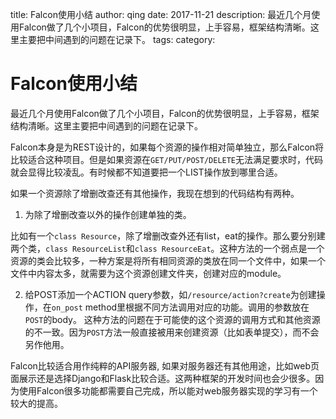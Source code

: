 title: Falcon使用小结
author: qing
date: 2017-11-21
description: 最近几个月使用Falcon做了几个小项目，Falcon的优势很明显，上手容易，框架结构清晰。这里主要把中间遇到的问题在记录下。
tags:
category:

# Falcon使用小结

最近几个月使用Falcon做了几个小项目，Falcon的优势很明显，上手容易，框架结构清晰。这里主要把中间遇到的问题在记录下。

Falcon本身是为REST设计的，如果每个资源的操作相对简单独立，那么Falcon将比较适合这种项目。但是如果资源在`GET/PUT/POST/DELETE`无法满足要求时，代码就会显得比较凌乱。有时候都不知道要把一个LIST操作放到哪里合适。

如果一个资源除了增删改查还有其他操作，我现在想到的代码结构有两种。

1. 为除了增删改查以外的操作创建单独的类。

比如有一个`class Resource`，除了增删改查外还有list，eat的操作。那么要分别建两个类，`class ResourceList`和`class ResourceEat`。这种方法的一个弱点是一个资源的类会比较多，一种方案是将所有相同资源的类放在同一个文件中，如果一个文件中内容太多，就需要为这个资源创建文件夹，创建对应的module。

2. 给POST添加一个ACTION query参数，如`/resource/action?create`为创建操作，在`on_post` method里根据不同方法调用对应的功能。调用的参数放在`POST`的body。 这种方法的问题在于可能使的这个资源的调用方式和其他资源的不一致。因为`POST`方法一般直接被用来创建资源（比如表单提交），而不会另作他用。

Falcon比较适合用作纯粹的API服务器, 如果对服务器还有其他用途，比如web页面展示还是选择Django和Flask比较合适。这两种框架的开发时间也会少很多。因为使用Falcon很多功能都需要自己完成，所以能对web服务器实现的学习有一个较大的提高。
